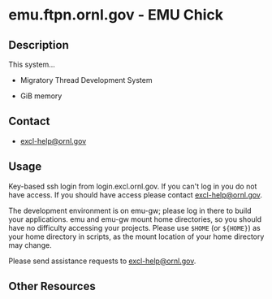 # emu.ftpn.ornl.gov - EMU Chick

## Description

This system...

*  Migratory Thread Development System

*  GiB memory


## Contact
* excl-help@ornl.gov

## Usage

Key-based ssh login from login.excl.ornl.gov.   If you can't log in
you do not have access.  If you should have access please contact
excl-help@ornl.gov.

The development environment is on emu-gw; please log in there to build 
your applications.   emu and emu-gw mount home directories, so you should
have no difficulty accessing your projects.   Please use `$HOME` (or `${HOME}`)
as your home directory in scripts, as the mount location of 
your home directory may change.

Please send assistance requests to excl-help@ornl.gov.


## Other Resources


